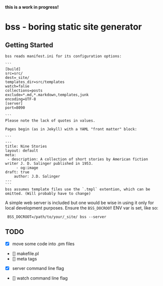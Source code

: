 **this is a work in progress!**

# bss - boring static site generator

## Getting Started

	bss reads manifest.ini for its configuration options:

	```
	[build]
	src=src/
	dest=_site/
	templates_dir=src/templates
	watch=false
	collections=posts
	exclude=*.md,*.markdown,templates,junk
	encoding=UTF-8
	[server]
	port=8090

	```
	Please note the lack of quotes in values.

	Pages begin (as in Jekyll) with a YAML "front matter" block:  

	```
	---
	title: Nine Stories
	layout: default 
	meta:
	 - description: A collection of short stories by American fiction writer J. D. Salinger published in 1953. 
         - og:image
	draft: true
        author: J.D. Salinger 
	---
	```
	bss assumes template files use the `.tmpl` extention, which can be omitted. (Will probably have to change)

A simple web server is included but one would be wise in using it only for local development purposes.
Ensure the `BSS_DOCROOT` ENV var is set, like so:

```
 BSS_DOCROOT=/path/to/your/_site/ bss --server
```

## TODO
- [x] move some code into .pm files
- [] makefile.pl
- [] meta tags
- [x] server command line flag
- [] watch command line flag


